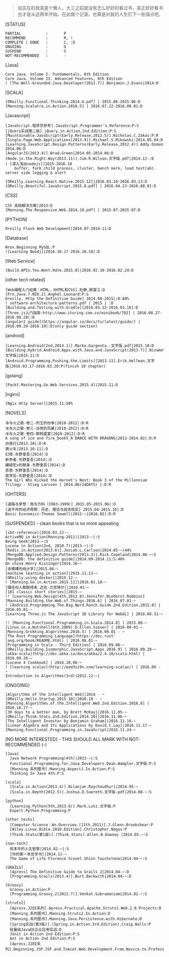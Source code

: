 >说实在的我真是个懒人，大三之前就没有怎么好好的看过书，真正好好看书也才是从这两年开始。在此做个记录。也算是对我的人生钉下一些锚点吧。

[STATUS]

    PARTIAL           :       P
    RECOMMEND         :       R, !
    COMPLETE | DONE   :       C, :D
    ONGOING           :       O
    SUSPEND           :       S
    NOT-RECOMMENDED   :       -

[Java]

    Core Java. Volume I. Fundamentals, 8th Edition
    Core Java. Volume II. Advanced Features, 8th Edition
    ! [The.Well-Grounded.Java.Developer(2012.7)].Benjamin.J.Evans|2014:D

[SCALA]

    [OReilly.Functional.Thinking.2014.6.pdf] | 2015.06-2015.06:D
    [Manning.Scalatra.in.Action.2016.5] | 2016.07.22-2016.08.01:D

[Javascript]

    [JavaScript.程序员参考].JavaScript.Programmer's.Reference:P:S
    [jQuery实战第二版].jQuery.in.Action.2nd.Edition:P:S
    [Maintainable.JavaScript(Early.Release,2012.5)].Nicholas.C.Zakas:P:R
    [Single.Page.Web.Applications(2013.9)].Michael.S.Mikowski:2014.05.04:D
    [Learning.JavaScript.Design.Patterns(Early.Release,2012.4)].Addy.Osmani|2013-2014.06:D
    [AngularJS(2013.4)].Brad.Green|2014.05-2014.06:D
    [Node.js.the.Right.Way(2013.11)].Jim.R.Wilson.文字版.pdf|2014.12-:D
    ! [深入浅出nodejs]|2015-2016.10
        buffer, fork child process, cluster, bench mark, load test(ab). server side logging & alert

    [OReilly.Learning.React.Native.2015.12]|2016.03.10-2016.03.13:D
    [OReilly.Beautiful.JavaScript.2015.8.pdf] | 2016.04.23-2016.08.01:D

[CSS]

    CSS 高级解决方案|2013:D
    [Manning.The.Responsive.Web.2014.10.pdf] | 2015.07-2015.07:D

[PYTHON]

    Oreilly Flask Web Development|2014.07-2014-11:D

[Database]

    Wrox.Beginning MySQL:P
    ![Learning Neo4j]|2016.10.17-2016.10.18|:D

[Web Service]

    [Build.APIs.You.Wont.Hate.2015.8]|2016.02.16-2016.02.24:D


[other tech related]

    [Web编程入门经典：HTML、XHTML和CSS].杜静.敖富江:D
    [Pro.Java.7.NIO.2].Anghel.Leonard:P:S
    Oreilly. Http the Definitive Guide| 2014.08-2015|:D:80%
    ! software-architecture-patterns.pdf | 2015 | :D
    [Building.and.Testing.with.Gradle]|2016.03.13-2016.03.16|:D
    [Three.js入门指南-http://www.ituring.com.cn/minibook/792] | 2016.08.27-2016.08.28|:D
    [angular2 guide](https://angular.io/docs/ts/latest/guide/) | 2016.09.20-2016.10|:D(only guide section)

[android]

    [Learning.Android(2nd,2014.1)].Marko.Gargenta..文字版.pdf|2015.10:D
    [Building.Hybrid.Android.Apps.with.Java.and.JavaScript(2013.7)].Nizamettin.Gok.文字版|2015.11:D
    [Android.Programming.Pushing.the.Limits][2013.11].Erik.Hellman.文字版|2016.03.17-2016.03.20:P(finish 10 chapter)


[golang]

    [Packt.Mastering.Go.Web.Services.2015.4]|2015.11:D

[nginx]

    [Ngix Http Server]|2015.11:50%

[NOVELS]

    冰与火之歌-卷二-列王的纷争|2010-2012|:D:R
    冰与火之歌-卷三-冰雨的风暴|2010-2012|:D:R
    冰与火之歌-卷四-群鸦盛宴|2010-2012|:D:R
    A song of ice and fire_book5_A DANCE WITH DRAGONS|2012-2014.02|:D:R
    白夜行|2013.10|:D:R
    猜火车|2013.10-11|:D
    幻夜-东野奎吾|2014|:D
    新参者-东野奎吾|2014|:D
    嫌疑犯x的献身-东野奎吾|2014|:D
    恶意-东野奎吾|2014|:D
    放学后-东野奎吾|2014|:D
    The Girl Who Kicked the Hornet's Nest: Book 3 of the Millennium Trilogy - Stieg Larsson | 2014.06(14DAYS) |:D:R

[OHTERS]

    [道路与梦想：我与万科（1983~1999）] 2015.05-2015.06|:D
    [逃不开的经济周期：历史，理论与投资现实] 2015.04-2015.10|:D
    Basic Economics-Thomas Sowell|2012-~|2016.02|:D:R

[SUSPENDED] - clean books that is no more appealing

    [sbt-reference]|2016.03.22-~
    ActiveMQ in Action(Manning-2011)|2013-~|:S
    Being Geek|2013-~:S
    Lucene in Action(2nd, 2010.7)|2013-~|:S
    [Redis.in.Action(2013.6)].Josiah.L.Carlson|2014.05-~|44%
    [MongoDB.Applied.Design.Patterns(2013.3)].Rick.Copeland|2014.06-~:S
    [MongoDB: the definitive guide]|2014.09-2014.11:S:40%
    On china.Henry Kissinger|2014.10-~
    [赤裸裸的统计学]|2015.06-~
    [machine learning in action]|2015.11.13-~
    [OReilly.using docker]|2015.12-~
    ! [Manning.Go.in.Action.2015.11]|2016.01.18-~
    [跟任何人都聊得来.迈克·贝克特尔]|2016.01-~
    [101 classic short stories]|2015-~
    !! [Learning.Web.Design(4th,2012.8).Jennifer.Niederst.Robbins]
    [Manning.Building.the.Web.of.Things.2016.6] | 2016.07.01-~
    ! [Android.Programming.The.Big.Nerd.Ranch.Guide.2nd.Edition.2015.8] | 2016.05.01-~
    [Learning Three.js The JavaScript 3D Library for WebGL] | 2016.08.31-~
    
    !! [Manning.Functional.Programming.in.Scala.2014.8] | 2015.06-~
    [Linux.in.a.Nutshell(6th.2009).D.Ellen.Siever] | 2016-08-01-~
    [Manning.Grokking.Algorithms.2016.5] | 2016.08.01 - ~
    [The Rust Programming Language](https://doc.rust-lang.org/book/README.html) | 2016.08.01-~
    [Programming in Scala - Third Edition] | 2016.09.06-~
    [OReilly.Building.Isomorphic.JavaScript.Apps.2016.9] | 2016.09.20-~
    [akka-scala](http://doc.akka.io/docs/akka/2.4.10/scala.html) | 2016.09.28-~
    [Lucene 4 Cookbook] | 2016.10.06-~
    ! [learning scalaz](http://eed3si9n.com/learning-scalaz/) | 2016.08 - ~
    Introduction to Algorithms(3rd)|2012.12-~|

[ONGOING]
    
    [Algorithms of the Intelligent Web]|2014 - ~
    [OReilly.Hello.Startup.2015.10]|2016.10 - ~
    [Manning.Algorithms.of.the.Intelligent.Web.2nd.Edition.2016.8] | 2016.10.27-~
    [30 days to a better man, by Brett McKay]|2016.11.05-~
    [OReilly.Think.Stats.2nd.Edition.2014.10]|2016.11.06-~
    [The Intelligent Investor by Benjamin Graham]|2016.11.16-~
    [Linear Algebra and Its Applications by David C.Lay]|2016.11.17-~
    [Manning.Functional.Programming.in.JavaScript]2016.11.24-~
    



[NO MORE INTERESTED] - THIS SHOULD ALL MARK WITH NOT-RECOMMENDED (-)

    [Java]
      Java Network Programming(4th)|2013-~|:S
      Functional.Programming.for.Java.Developers.Dean.Wampler.文字版:P:S
      [Manning.系列图书].Manning.AspectJ.In.Action:P:S
      Thinking In Java 4th:P:S

    [scala]
      [Scala.in.Action(2013.4)].Nilanjan.Raychaudhuri|2014.05-~
      [Scala.in.Depth(2012.5)].Joshua.D.Suereth.文字版.pdf|2014.08-~:S

    [python]
      [Learning.Python(5th,2013.6)].Mark.Lutz.文字版:P
      Expert.Python.Programming:P
    
    [other techs]
      [Computer.Science：An.Overview.(11th.2011)].J.Glenn.Brookshear:P
      [Wiley.Linux.Bible.2010.Edition].Christopher.Negus:P
      [Think.Stats(第1版)].(Think.Stats).Allen.B.Downey |2014.05-~:S

    [non-tech]
      叔本华的人生智慧|2014.02-~|:S
      [你的第一本哲学书]|2014.11-~
      The Game of Life Florence Scovel Shinn Touchstone|2014.04-~:S

    [GRAILS]
      [Apress] The Definitive Guide to Grails 2|2014.04-~:D
      [Programming.Grails(2013.4)].Burt.Beckwith|2014.04-~:D

    [Groovy]
      Groovy.in.Action:P
      [Programming.Groovy.2(2013.7)].Venkat.Subramaniam|2014.02-~:S

    [struts2]
      [Apress.J2EE系列].Apress.Practical.Apache.Struts2.Web.2.0.Projects:D
      [Manning.系列图书].Manning.Struts2.In.Action:D
      [Manning.系列图书].Manning.Java.Persistence.with.Hibernate:D
      [Spring实战(第3版)].(Spring.in.Action.3rd.Edition).Craig.Walls:P
      轻量级JavaEE企业应用实战:D
      JUnit in Action 2nd Edition:P:S
      Ant in Action 2nd Edition:P:S
      [Apress.J2EE系列].Beginning.JSP.JSF.and.Tomcat.Web.Development.From.Novice.to.Professional:P:S
